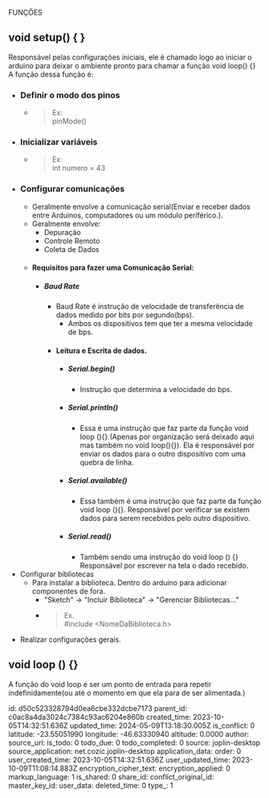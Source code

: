 FUNÇÕES

## void setup() { }
Responsável pelas configurações iniciais, ele é chamado logo ao iniciar o arduino para deixar o ambiente pronto para chamar a função void loop() {}
A função dessa função é:
- ### Definir o modo dos pinos
	- > Ex:<br> pinMode()
- ### Inicializar variáveis
	- > Ex:<br> int numero = 43
- ### Configurar comunicações
	- Geralmente envolve a comunicação serial(Enviar e receber dados entre Arduinos, computadores ou um módulo periférico.).
	- Geralmente envolve:
		- Depuração
		- Controle Remoto
		- Coleta de Dados
	- #### Requisitos para fazer uma Comunicação Serial:
		- ##### Baud Rate
			- Baud Rate é instrução de velocidade de transferência de dados medido por bits por segundo(bps).
				- Ambos os dispositivos tem que ter a mesma velocidade de bps.
			- #### Leitura e Escrita de dados.
				- ##### Serial.begin()
					- Instrução que determina a velocidade do bps.
				- ##### Serial.println()
					- Essa é uma instrução que faz parte da função void loop (){}.(Apenas por organização será deixado aqui mas também no void loop(){}). Ela é responsável por enviar os dados para o outro dispositivo com uma quebra de linha.
				- ##### Serial.available()
					- Essa também é uma instrução que faz parte da função void loop (){}. Responsável por verificar se existem dados para serem recebidos pelo outro dispositivo.
				- ##### Serial.read()
					- Também sendo uma instrução do void loop () {} Responsável por escrever na tela o dado recebido.
- Configurar bibliotecas
	- Para instalar a biblioteca. Dentro do arduino para adicionar componentes de fora.
		- "Sketch" -> "Incluir Biblioteca" -> "Gerenciar Bibliotecas..."
		- > Ex. <br> #include <NomeDaBiblioteca.h>
- Realizar configurações gerais.

## void loop () {}
A função do void loop é ser um ponto de entrada para repetir indefinidamente(ou até o momento em que ela para de ser alimentada.)


id: d50c523328794d0ea6cbe332dcbe7173
parent_id: c0ac8a4da3024c7384c93ac6204e860b
created_time: 2023-10-05T14:32:51.636Z
updated_time: 2024-05-09T13:18:30.005Z
is_conflict: 0
latitude: -23.55051990
longitude: -46.63330940
altitude: 0.0000
author: 
source_url: 
is_todo: 0
todo_due: 0
todo_completed: 0
source: joplin-desktop
source_application: net.cozic.joplin-desktop
application_data: 
order: 0
user_created_time: 2023-10-05T14:32:51.636Z
user_updated_time: 2023-10-09T11:08:14.883Z
encryption_cipher_text: 
encryption_applied: 0
markup_language: 1
is_shared: 0
share_id: 
conflict_original_id: 
master_key_id: 
user_data: 
deleted_time: 0
type_: 1